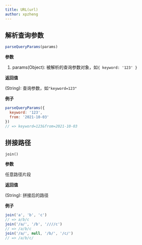 ```yaml
---
title: URL(url)
author: xpzheng
---
```


## 解析查询参数

```js
parseQueryParams(params)
```

**参数**

1. params(Object): 被解析的查询参数对象，如`{ keyword: '123' }`

**返回值**

(String): 查询参数，如`"keyword=123"`

**例子**

```js
parseQueryParams({
  keyword: '123',
  from: '2021-10-03'
})
// => keyword=123&from=2021-10-03
```

<example>
  <url-parseQueryParams />
</example>

## 拼接路径

```
join()
```

**参数**

任意路径片段

**返回值**

(String): 拼接后的路径

**例子**

```js
join('a', 'b', 'c')
// => a/b/c
join('/a/', '/b', '////c')
// => /a/b/c
join('/a/', null, '/b/', '/c/')
// => /a/b/c/
```

<example>
  <url-join />
</example>